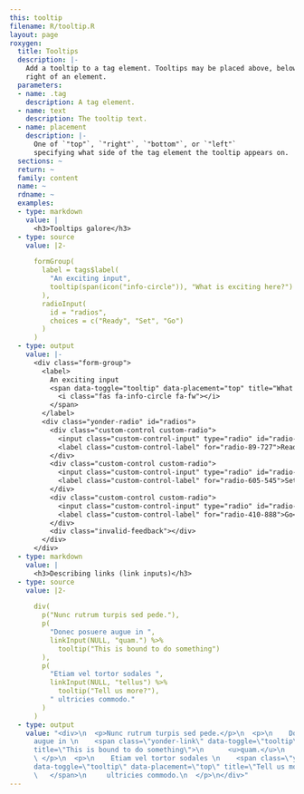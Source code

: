 ```yaml
---
this: tooltip
filename: R/tooltip.R
layout: page
roxygen:
  title: Tooltips
  description: |-
    Add a tooltip to a tag element. Tooltips may be placed above, below, left, or
    right of an element.
  parameters:
  - name: .tag
    description: A tag element.
  - name: text
    description: The tooltip text.
  - name: placement
    description: |-
      One of `"top"`, `"right"`, `"bottom"`, or `"left"`
      specifying what side of the tag element the tooltip appears on.
  sections: ~
  return: ~
  family: content
  name: ~
  rdname: ~
  examples:
  - type: markdown
    value: |
      <h3>Tooltips galore</h3>
  - type: source
    value: |2-

      formGroup(
        label = tags$label(
          "An exciting input",
          tooltip(span(icon("info-circle")), "What is exciting here?")
        ),
        radioInput(
          id = "radios",
          choices = c("Ready", "Set", "Go")
        )
      )
  - type: output
    value: |-
      <div class="form-group">
        <label>
          An exciting input
          <span data-toggle="tooltip" data-placement="top" title="What is exciting here?">
            <i class="fas fa-info-circle fa-fw"></i>
          </span>
        </label>
        <div class="yonder-radio" id="radios">
          <div class="custom-control custom-radio">
            <input class="custom-control-input" type="radio" id="radio-89-727" name="radios" data-value="Ready" checked/>
            <label class="custom-control-label" for="radio-89-727">Ready</label>
          </div>
          <div class="custom-control custom-radio">
            <input class="custom-control-input" type="radio" id="radio-605-545" name="radios" data-value="Set"/>
            <label class="custom-control-label" for="radio-605-545">Set</label>
          </div>
          <div class="custom-control custom-radio">
            <input class="custom-control-input" type="radio" id="radio-410-888" name="radios" data-value="Go"/>
            <label class="custom-control-label" for="radio-410-888">Go</label>
          </div>
          <div class="invalid-feedback"></div>
        </div>
      </div>
  - type: markdown
    value: |
      <h3>Describing links (link inputs)</h3>
  - type: source
    value: |2-

      div(
        p("Nunc rutrum turpis sed pede."),
        p(
          "Donec posuere augue in ",
          linkInput(NULL, "quam.") %>%
            tooltip("This is bound to do something")
        ),
        p(
          "Etiam vel tortor sodales ",
          linkInput(NULL, "tellus") %>%
            tooltip("Tell us more?"),
          " ultricies commodo."
        )
      )
  - type: output
    value: "<div>\n  <p>Nunc rutrum turpis sed pede.</p>\n  <p>\n    Donec posuere
      augue in \n    <span class=\"yonder-link\" data-toggle=\"tooltip\" data-placement=\"top\"
      title=\"This is bound to do something\">\n      <u>quam.</u>\n    </span>\n
      \ </p>\n  <p>\n    Etiam vel tortor sodales \n    <span class=\"yonder-link\"
      data-toggle=\"tooltip\" data-placement=\"top\" title=\"Tell us more?\">\n      <u>tellus</u>\n
      \   </span>\n     ultricies commodo.\n  </p>\n</div>"
---
```

